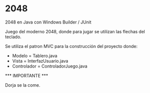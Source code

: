 # 2048
2048 en Java con Windows Builder / JUnit

Juego del moderno 2048, donde para jugar se utilizan las flechas del teclado.

Se utiliza el patron MVC para la construcción del proyecto donde:
  * Modelo = Tablero.java
  * Vista = InterfazUsuario.java
  * Controlador = ControladorJuego.java
  
  
  
*** IMPORTANTE ***

Dorja se la come.
